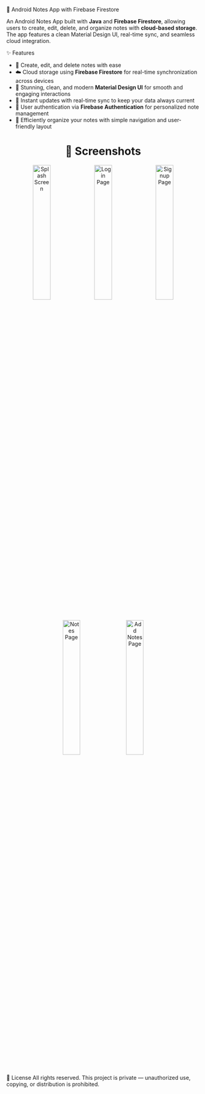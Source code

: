 📒 Android Notes App with Firebase Firestore

An Android Notes App built with **Java** and **Firebase Firestore**, allowing users to create, edit, delete, and organize notes with **cloud-based storage**.   The app features a clean Material Design UI, real-time sync, and seamless cloud integration.

✨ Features
- 📝 Create, edit, and delete notes with ease  
- ☁️ Cloud storage using **Firebase Firestore** for real-time synchronization across devices  
- 🎨 Stunning, clean, and modern **Material Design UI** for smooth and engaging interactions  
- 🔄 Instant updates with real-time sync to keep your data always current  
- 🔐 User authentication via **Firebase Authentication** for personalized note management  
- 📂 Efficiently organize your notes with simple navigation and user-friendly layout

<h1 align="center">📸 Screenshots</h1>

<p align="center">
  <!-- First row with 3 images -->
  <img src="https://github.com/user-attachments/assets/ee7d2b98-29a3-4097-b44a-17791e847ca3" alt="Splash Screen" width="30%" style="margin-right: 1%;" />
  <img src="https://github.com/user-attachments/assets/911ad15b-1e2b-4baa-a1a5-b621e2e85b29" alt="Login Page" width="30%" style="margin-right: 1%;" />
  <img src="https://github.com/user-attachments/assets/a67d1481-1e65-4531-ae09-d7b3e12851a4" alt="Signup Page" width="30%" />
</p>

<p align="center" style="margin-top: 1rem;">
  <!-- Second row with 2 images -->
  <img src="https://github.com/user-attachments/assets/d8131157-111e-444f-95a8-088526ceb98e" alt="Notes Page" width="30%" style="margin-right: 2%;" />
  <img src="https://github.com/user-attachments/assets/47cebacc-9f48-4866-87e2-c71d99883895" alt="Add Notes Page" width="30%" />
</p>

📜 License All rights reserved. This project is private — unauthorized use, copying, or distribution is prohibited.




